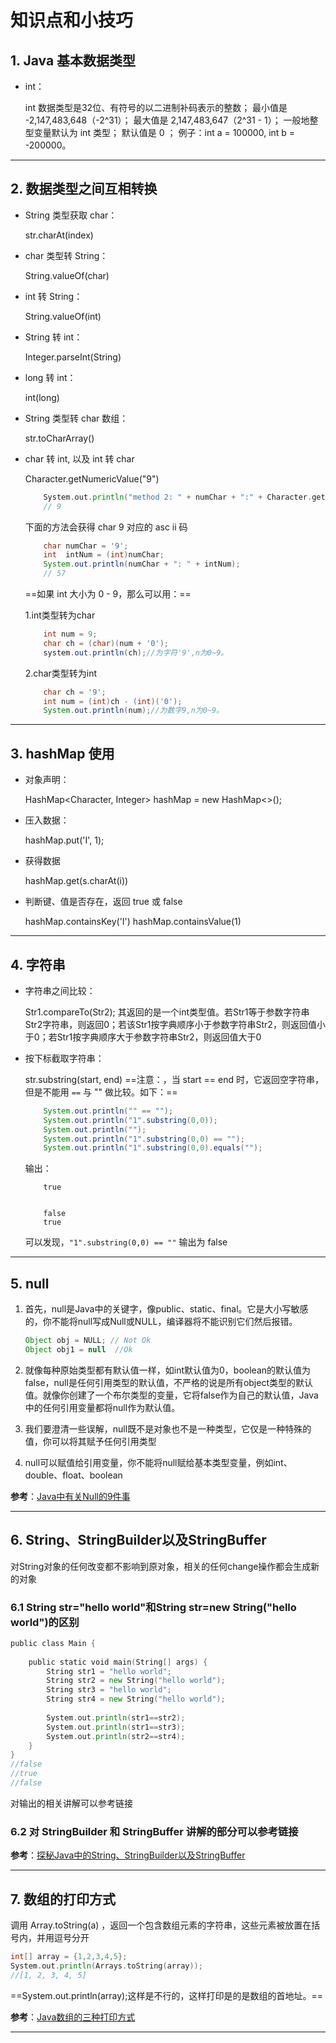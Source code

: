 # 知识点和小技巧

## 1. Java 基本数据类型

- int：

    int 数据类型是32位、有符号的以二进制补码表示的整数；
    最小值是 -2,147,483,648（-2^31）；
    最大值是 2,147,483,647（2^31 - 1）；
    一般地整型变量默认为 int 类型；
    默认值是 0 ；
    例子：int a = 100000, int b = -200000。

---

## 2. 数据类型之间互相转换

- String 类型获取 char：

    str.charAt(index)

- char 类型转 String：

    String.valueOf(char)

- int 转 String：

    String.valueOf(int)

- String 转 int：

    Integer.parseInt(String)

- long 转 int：

    int(long)

- String 类型转 char 数组：

    str.toCharArray()

- char 转 int, 以及 int 转 char

    Character.getNumericValue("9")
    ```go
        System.out.println("method 2: " + numChar + ":" + Character.getNumericValue("9"));
        // 9
    ```

    下面的方法会获得 char 9 对应的 asc ii 码

    ```java
        char numChar = '9';
        int  intNum = (int)numChar;
        System.out.println(numChar + ": " + intNum);
        // 57
    ```

    ==如果 int 大小为 0 - 9，那么可以用：==

    1.int类型转为char

    ```java
        int num = 9;
        char ch = (char)(num + '0');
        system.out.println(ch);//为字符'9',n为0~9。
    ```

    2.char类型转为int

    ```java
        char ch = '9';
        int num = (int)ch - (int)('0');
        System.out.println(num);//为数字9,n为0~9。
    ```

---

## 3. hashMap 使用

- 对象声明：

    HashMap<Character, Integer> hashMap = new HashMap<>();

- 压入数据：

    hashMap.put('I', 1);

- 获得数据

    hashMap.get(s.charAt(i))

- 判断键、值是否存在，返回 true 或 false

    hashMap.containsKey('I')
    hashMap.containsValue(1)

---

## 4. 字符串

- 字符串之间比较：

    Str1.compareTo(Str2);
    其返回的是一个int类型值。若Str1等于参数字符串Str2字符串，则返回0；若该Str1按字典顺序小于参数字符串Str2，则返回值小于0；若Str1按字典顺序大于参数字符串Str2，则返回值大于0

- 按下标截取字符串：

    str.substring(start, end)
    ==注意：，当 start == end 时，它返回空字符串，但是不能用 `==` 与 "" 做比较。如下：==

    ```java
        System.out.println("" == "");
        System.out.println("1".substring(0,0));
        System.out.println("");
        System.out.println("1".substring(0,0) == "");
        System.out.println("1".substring(0,0).equals("");
    ```

    输出：

    ```k
        true


        false
        true
    ```

    可以发现，`"1".substring(0,0) == ""` 输出为 false

---

## 5. null

1. 首先，null是Java中的关键字，像public、static、final。它是大小写敏感的，你不能将null写成Null或NULL，编译器将不能识别它们然后报错。

    ```java
    Object obj = NULL; // Not Ok
    Object obj1 = null  //Ok
    ```

2. 就像每种原始类型都有默认值一样，如int默认值为0，boolean的默认值为false，null是任何引用类型的默认值，不严格的说是所有object类型的默认值。就像你创建了一个布尔类型的变量，它将false作为自己的默认值，Java中的任何引用变量都将null作为默认值。

3. 我们要澄清一些误解，null既不是对象也不是一种类型，它仅是一种特殊的值，你可以将其赋予任何引用类型

4. null可以赋值给引用变量，你不能将null赋给基本类型变量，例如int、double、float、boolean

**参考**：[Java中有关Null的9件事](http://www.importnew.com/14229.html)

---

## 6. String、StringBuilder以及StringBuffer

对String对象的任何改变都不影响到原对象，相关的任何change操作都会生成新的对象

### 6.1 String str="hello world"和String str=new String("hello world")的区别

```go
public class Main {
         
    public static void main(String[] args) {
        String str1 = "hello world";
        String str2 = new String("hello world");
        String str3 = "hello world";
        String str4 = new String("hello world");
         
        System.out.println(str1==str2);
        System.out.println(str1==str3);
        System.out.println(str2==str4);
    }
}
//false
//true
//false
```

对输出的相关讲解可以参考链接

### 6.2 对 StringBuilder 和 StringBuffer 讲解的部分可以参考链接

**参考**：[探秘Java中的String、StringBuilder以及StringBuffer](https://www.cnblogs.com/dolphin0520/p/3778589.html)

---

## 7. 数组的打印方式

调用 Array.toString(a) ，返回一个包含数组元素的字符串，这些元素被放置在括号内，并用逗号分开

```go
int[] array = {1,2,3,4,5};
System.out.println(Arrays.toString(array));
//[1, 2, 3, 4, 5]
```

==System.out.println(array);这样是不行的，这样打印是的是数组的首地址。==

**参考**：[Java数组的三种打印方式](https://blog.csdn.net/chenkaibsw/article/details/78989459)

---

